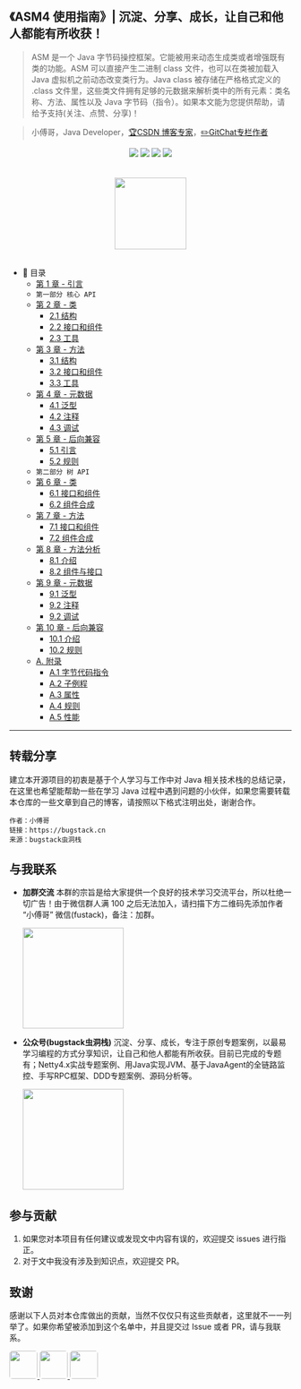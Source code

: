 ##  《ASM4 使用指南》| 沉淀、分享、成长，让自己和他人都能有所收获！

> ASM 是一个 Java 字节码操控框架。它能被用来动态生成类或者增强既有类的功能。ASM 可以直接产生二进制 class 文件，也可以在类被加载入 Java 虚拟机之前动态改变类行为。Java class 被存储在严格格式定义的 .class 文件里，这些类文件拥有足够的元数据来解析类中的所有元素：类名称、方法、属性以及 Java 字节码（指令）。如果本文能为您提供帮助，请给予支持(关注、点赞、分享)！

> 小傅哥，Java Developer，[:trophy:CSDN 博客专家](https://bugstack.blog.csdn.net)，[:pencil2:GitChat专栏作者](https://gitbook.cn/gitchat/column/5e5d29ac3fbd2d3f5d05e05f)

<div align="center">
<a href="https://github.com/MyGitBooks/asm"><img src="https://badgen.net/github/stars/MyGitBooks/asm?icon=github&color=4ab8a1"></a>
<a href="https://itstack.org/_media/qrcode.png?x-oss-process=style/may"><img src="https://badgen.net/github/forks/MyGitBooks/asm?icon=github&color=4ab8a1"></a>
<a href="http://asm.itstack.org" target="_blank"><img src="https://asm.itstack.org/_media/onlinebook.svg"></a>
<a href="https://itstack.org/_media/qrcode.png?x-oss-process=style/may"><img src="https://itstack.org/_media/wxbugstack.svg"></a>
</div>
<br/>

<br/>
<div align="center">
    <a href="http://asm.itstack.org" style="text-decoration:none"><img src="http://asm.itstack.org/_media/tree.png" width="128px"></a>
</div>
<br/>  

* :memo: 目录
    * [第 1 章 - 引言](/docs/notes/1引言.md)
    * `第一部分 核心 API`
    * [第 2 章 - 类](notes/2.0类.md) 
        * [2.1 结构](notes/2.1结构.md)    
        * [2.2 接口和组件](notes/2.2接口和组件.md)    
        * [2.3 工具](notes/2.3工具.md)    
    * [第 3 章 - 方法](/docs/notes/3.0方法.md) 
        * [3.1 结构](/docs/notes/3.1结构.md)    
        * [3.2 接口和组件](/docs/notes/3.2接口和组件.md)    
        * [3.3 工具](/docs/notes/3.3工具.md)    
    * [第 4 章 - 元数据](/docs/notes/4.0元数据.md)     
        * [4.1 泛型](/docs/notes/4.1泛型.md)    
        * [4.2 注释](/docs/notes/4.2注释.md)    
        * [4.3 调试](/docs/notes/4.3调试.md)   
    * [第 5 章 - 后向兼容](/docs/notes/5.0后向兼容.md)
        * [5.1 引言](/docs/notes/5.1引言.md)    
        * [5.2 规则](/docs/notes/5.2规则.md)    
    * `第二部分 树 API`   
    * [第 6 章 - 类](/docs/notes/6.0类.md) 
        * [6.1 接口和组件](/docs/notes/6.1接口和组件.md)        
        * [6.2 组件合成](/docs/notes/6.2组件合成.md)        
    * [第 7 章 - 方法](/docs/notes/7.0方法.md)  
        * [7.1 接口和组件](/docs/notes/7.1接口和组件.md)   
        * [7.2 组件合成](/docs/notes/7.2组件合成.md)   
    * [第 8 章 - 方法分析](/docs/notes/8.0方法分析.md) 
        * [8.1 介绍](/docs/notes/8.1介绍.md)   
        * [8.2 组件与接口](/docs/notes/8.2组件与接口.md)   
    * [第 9 章 - 元数据](/docs/notes/9.0元数据.md) 
        * [9.1 泛型](/docs/notes/9.1泛型.md)    
        * [9.2 注释](/docs/notes/9.2注释.md)    
        * [9.2 调试](/docs/notes/9.3调试.md)    
    * [第 10 章 - 后向兼容](/docs/notes/10.0后向兼容.md) 
        * [10.1 介绍](/docs/notes/10.1介绍.md)    
        * [10.2 规则](/docs/notes/10.2规则.md)      
    * [A. 附录](/docs/notes/A.0附录.md) 
        * [A.1 字节代码指令](/docs/notes/A.1字节代码指.md)
        * [A.2 子例程](/docs/notes/A.2子例程.md)
        * [A.3 属性](/docs/notes/A.3属性.md)
        * [A.4 规则](/docs/notes/A.4规则.md)
        * [A.5 性能](/docs/notes/A.5性能.md)

---

##  转载分享

建立本开源项目的初衷是基于个人学习与工作中对 Java 相关技术栈的总结记录，在这里也希望能帮助一些在学习 Java 过程中遇到问题的小伙伴，如果您需要转载本仓库的一些文章到自己的博客，请按照以下格式注明出处，谢谢合作。

```
作者：小傅哥
链接：https://bugstack.cn
来源：bugstack虫洞栈
```

## 与我联系

- **加群交流**
    本群的宗旨是给大家提供一个良好的技术学习交流平台，所以杜绝一切广告！由于微信群人满 100 之后无法加入，请扫描下方二维码先添加作者 “小傅哥” 微信(fustack)，备注：加群。
    
    <img src="https://itstack.org/_media/fustack.png?x-oss-process=style/may" width="180" height="180"/>

- **公众号(bugstack虫洞栈)**
    沉淀、分享、成长，专注于原创专题案例，以最易学习编程的方式分享知识，让自己和他人都能有所收获。目前已完成的专题有；Netty4.x实战专题案例、用Java实现JVM、基于JavaAgent的全链路监控、手写RPC框架、DDD专题案例、源码分析等。
    
    <img src="https://itstack.org/_media/qrcode.png?x-oss-process=style/may" width="180" height="180"/>

## 参与贡献

1. 如果您对本项目有任何建议或发现文中内容有误的，欢迎提交 issues 进行指正。
2. 对于文中我没有涉及到知识点，欢迎提交 PR。

## 致谢

感谢以下人员对本仓库做出的贡献，当然不仅仅只有这些贡献者，这里就不一一列举了。如果你希望被添加到这个名单中，并且提交过 Issue 或者 PR，请与我联系。

<a href="https://github.com/linw7">
    <img src="https://avatars0.githubusercontent.com/u/3761578?s=460&v=4" style="border-radius:5px" width="50px">
</a> 
<a href="https://github.com/g10guang">
    <img src="https://avatars0.githubusercontent.com/u/30902679?s=400&v=4" style="border-radius:5px" width="50px">
</a> 
<a href="https://github.com/g10guang">
    <img src="https://avatars1.githubusercontent.com/u/15908832?s=180&v=4" style="border-radius:5px" width="50px">
</a>
